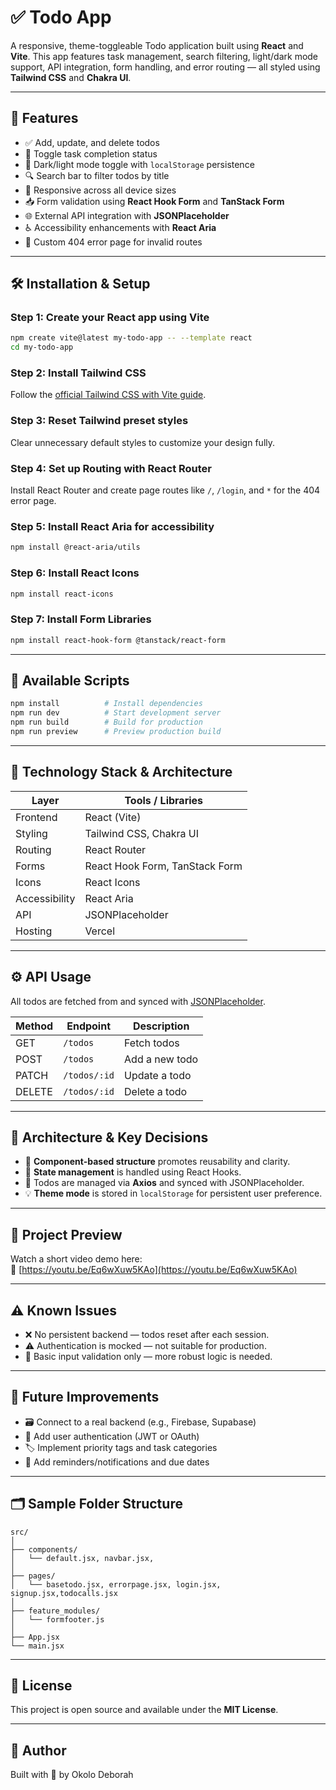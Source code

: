 # ✅ Todo App

A responsive, theme-toggleable Todo application built using **React** and **Vite**. This app features task management, search filtering, light/dark mode support, API integration, form handling, and error routing — all styled using **Tailwind CSS** and **Chakra UI**.

---

## 🧩 Features

- ✅ Add, update, and delete todos  
- 🔁 Toggle task completion status  
- 🌙 Dark/light mode toggle with `localStorage` persistence  
- 🔍 Search bar to filter todos by title  
- 📱 Responsive across all device sizes  
- 📥 Form validation using **React Hook Form** and **TanStack Form**  
- 🌐 External API integration with **JSONPlaceholder**  
- ♿ Accessibility enhancements with **React Aria**  
- 🚧 Custom 404 error page for invalid routes  

---

## 🛠 Installation & Setup

### Step 1: Create your React app using Vite

```bash
npm create vite@latest my-todo-app -- --template react
cd my-todo-app
```

### Step 2: Install Tailwind CSS

Follow the [official Tailwind CSS with Vite guide](https://tailwindcss.com/docs/guides/vite).

### Step 3: Reset Tailwind preset styles

Clear unnecessary default styles to customize your design fully.

### Step 4: Set up Routing with React Router

Install React Router and create page routes like `/`, `/login`, and `*` for the 404 error page.

### Step 5: Install React Aria for accessibility

```bash
npm install @react-aria/utils
```

### Step 6: Install React Icons

```bash
npm install react-icons
```

### Step 7: Install Form Libraries

```bash
npm install react-hook-form @tanstack/react-form
```

---

## 📜 Available Scripts

```bash
npm install          # Install dependencies
npm run dev          # Start development server
npm run build        # Build for production
npm run preview      # Preview production build
```

---

## 🧱 Technology Stack & Architecture

| Layer         | Tools / Libraries                              |
|---------------|------------------------------------------------|
| Frontend      | React (Vite)                                   |
| Styling       | Tailwind CSS, Chakra UI                        |
| Routing       | React Router                                   |
| Forms         | React Hook Form, TanStack Form                 |
| Icons         | React Icons                                    |
| Accessibility | React Aria                                     |
| API           | JSONPlaceholder                                |
| Hosting       | Vercel                                         |

---

## ⚙️ API Usage

All todos are fetched from and synced with [JSONPlaceholder](https://jsonplaceholder.typicode.com).

| Method  | Endpoint        | Description              |
|---------|------------------|--------------------------|
| GET     | `/todos`         | Fetch todos              |
| POST    | `/todos`         | Add a new todo           |
| PATCH   | `/todos/:id`     | Update a todo            |
| DELETE  | `/todos/:id`     | Delete a todo            |

---

## 🧠 Architecture & Key Decisions

- 🧩 **Component-based structure** promotes reusability and clarity.  
- 🧠 **State management** is handled using React Hooks.  
- 🔁 Todos are managed via **Axios** and synced with JSONPlaceholder.  
- 💡 **Theme mode** is stored in `localStorage` for persistent user preference.

---

## 🎥 Project Preview

Watch a short video demo here:  
🔗 [https://youtu.be/Eq6wXuw5KAo](https://youtu.be/Eq6wXuw5KAo)

---

## ⚠️ Known Issues

- ❌ No persistent backend — todos reset after each session.  
- ⚠️ Authentication is mocked — not suitable for production.  
- 🧪 Basic input validation only — more robust logic is needed.

---

## 🔮 Future Improvements

- 🗃 Connect to a real backend (e.g., Firebase, Supabase)  
- 🔐 Add user authentication (JWT or OAuth)  
- 🏷 Implement priority tags and task categories  
- 🔔 Add reminders/notifications and due dates  
 

---

## 🗂 Sample Folder Structure

```
src/
│
├── components/
│   └── default.jsx, navbar.jsx, 
│
├── pages/
│   └── basetodo.jsx, errorpage.jsx, login.jsx, signup.jsx,todocalls.jsx
│
├── feature_modules/
│   └── formfooter.js
│
├── App.jsx
└── main.jsx
```

---

## 📝 License

This project is open source and available under the **MIT License**.

---

## 🙌 Author

Built with 💙 by Okolo Deborah 